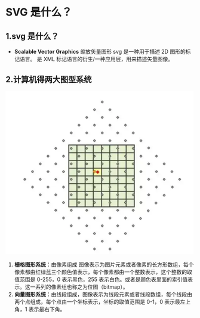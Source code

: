 # SVG 是什么？

## 1.svg 是什么？

- **Scalable Vector Graphics** 缩放矢量图形 svg 是一种用于描述 2D 图形的标记语言。 是 XML 标记语言的衍生/一种应用层，用来描述矢量图像。

## 2.计算机得两大图型系统

![栅格](shange.png)

1. **栅格图形系统**：由像素组成 图像表示为图片元素或者像素的长方形数组，每个像素都由红绿蓝三个颜色值表示，每个像素都由一个整数表示，这个整数的取值范围是 0-255，0 表示黑色，255 表示白色。或者是颜色表里面的索引值表示。这一系列的像素组也称之为位图（bitmap）。
2. **向量图形系统**：由线段组成，图像表示为线段元素或者线段数组，每个线段由两个点组成，每个点由一个坐标表示，坐标的取值范围是 0-1，0 表示最左上角，1 表示最右下角。
